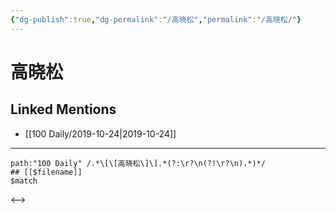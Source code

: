 ```yaml
---
{"dg-publish":true,"dg-permalink":"/高晓松","permalink":"/高晓松/"}
---
```


# 高晓松

## Linked Mentions
- [[100 Daily/2019-10-24\|2019-10-24]]


---

```expander
path:"100 Daily" /.*\[\[高晓松\]\].*(?:\r?\n(?!\r?\n).*)*/
## [[$filename]]
$match
```

<-->